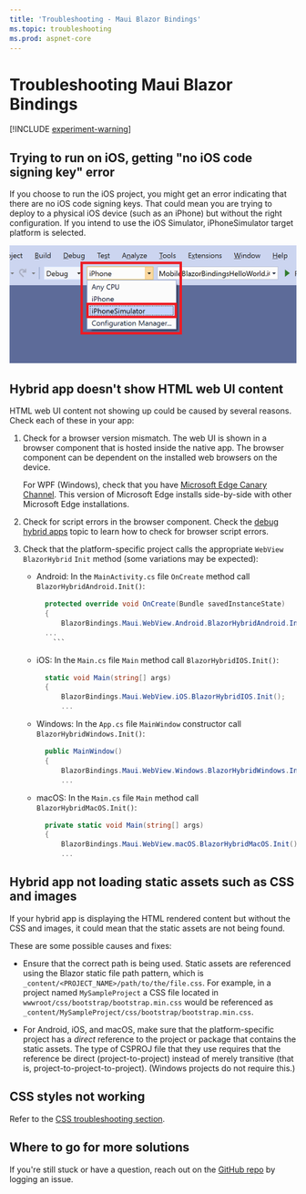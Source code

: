 ```yaml
---
title: 'Troubleshooting - Maui Blazor Bindings'
ms.topic: troubleshooting
ms.prod: aspnet-core
---
```


# Troubleshooting Maui Blazor Bindings

[!INCLUDE [experiment-warning](../includes/experiment-warning.md)]

## Trying to run on iOS, getting "no iOS code signing key" error

If you choose to run the iOS project, you might get an error indicating that there are no iOS code signing keys. That could mean you are trying to deploy to a physical iOS device (such as an iPhone) but without the right configuration. If you intend to use the iOS Simulator, iPhoneSimulator target platform is selected.

[ ![iPhone and iPhoneSimulator target platform selection](./media/troubleshooting/ios-target-platform-inline.png) ](./media/troubleshooting/ios-target-platform-expanded.png#lightbox)

## Hybrid app doesn't show HTML web UI content

HTML web UI content not showing up could be caused by several reasons. Check each of these in your app:

1. Check for a browser version mismatch. The web UI is shown in a browser component that is hosted inside the native app. The browser component can be dependent on the installed web browsers on the device.

   For WPF (Windows), check that you have [Microsoft Edge Canary Channel](https://www.microsoftedgeinsider.com/download). This version of Microsoft Edge installs side-by-side with other Microsoft Edge installations.

1. Check for script errors in the browser component. Check the [debug hybrid apps](debug-hybrid-apps.md) topic to learn how to check for browser script errors.

1. Check that the platform-specific project calls the appropriate `WebView` `BlazorHybrid` `Init` method (some variations may be expected):

   * Android: In the `MainActivity.cs` file `OnCreate` method call `BlazorHybridAndroid.Init()`:

      ```csharp
        protected override void OnCreate(Bundle savedInstanceState)
        {
            BlazorBindings.Maui.WebView.Android.BlazorHybridAndroid.Init();
        ...
          ```

   * iOS: In the `Main.cs` file `Main` method call `BlazorHybridIOS.Init()`:

      ```csharp
        static void Main(string[] args)
        {
            BlazorBindings.Maui.WebView.iOS.BlazorHybridIOS.Init();
            ...
      ```

   * Windows: In the `App.cs` file `MainWindow` constructor call `BlazorHybridWindows.Init()`:

      ```csharp
        public MainWindow()
        {
            BlazorBindings.Maui.WebView.Windows.BlazorHybridWindows.Init();
            ...
      ```

   * macOS: In the `Main.cs` file `Main` method call `BlazorHybridMacOS.Init()`:

      ```csharp
        private static void Main(string[] args)
        {
            BlazorBindings.Maui.WebView.macOS.BlazorHybridMacOS.Init();
            ...
      ```

## Hybrid app not loading static assets such as CSS and images

If your hybrid app is displaying the HTML rendered content but without the CSS and images, it could mean that the static assets are not being found.

These are some possible causes and fixes:

* Ensure that the correct path is being used. Static assets are referenced using the Blazor static file path pattern, which is `_content/<PROJECT_NAME>/path/to/the/file.css`. For example, in a project named `MySampleProject` a CSS file located in `wwwroot/css/bootstrap/bootstrap.min.css` would be referenced as `_content/MySampleProject/css/bootstrap/bootstrap.min.css`.

* For Android, iOS, and macOS, make sure that the platform-specific project has a _direct_ reference to the project or package that contains the static assets. The type of CSPROJ file that they use requires that the reference be direct (project-to-project) instead of merely transitive (that is, project-to-project-to-project). (Windows projects do not require this.)

## CSS styles not working

Refer to the [CSS troubleshooting section](../ui/css-styles.md#troubleshooting).

## Where to go for more solutions

If you're still stuck or have a question, reach out on the [GitHub repo](https://github.com/Dreamescaper/BlazorBindings.Maui) by logging an issue.
